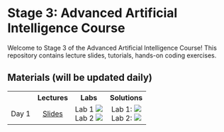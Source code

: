 # Stage 3: Advanced Artificial Intelligence Course 
Welcome to Stage 3 of the Advanced Artificial Intelligence Course! 
This repository contains lecture slides, tutorials, hands-on coding exercises.

## Materials (will be updated daily)

<table>
  <tr>
    <th></th>
    <th><b>Lectures</b></th>
    <th><b>Labs</b></th>
    <th><b>Solutions</b></th>
  </tr>
  <tr>
    <td>Day 1</td>
    <td align="center"><a href="https://colab.research.google.com/drive/1ZVcPLTEnVLh4emltf31j0oefwB0Y0lgy?usp=sharing">Slides</a></td>
    <td align="center">
      Lab 1 <a href="https://colab.research.google.com/drive/14sr4nCp8dEYiT0P6lRvNLHrXX0p1ovum?usp=sharing"><img src="https://colab.research.google.com/assets/colab-badge.svg"></a><br>
      Lab 2 <a href="https://colab.research.google.com/drive/1DM05xxA04dwOvfLNXn_25PJlzRh6kNP2?usp=sharing"><img src="https://colab.research.google.com/assets/colab-badge.svg"></a>
    </td>
    <td align="center">
     Lab 1: <a href=""><img src="https://colab.research.google.com/assets/colab-badge.svg"></a> <br>
     Lab 2: <a href=""><img src="https://colab.research.google.com/assets/colab-badge.svg"></a>
    </td>
  </tr>
</table>
